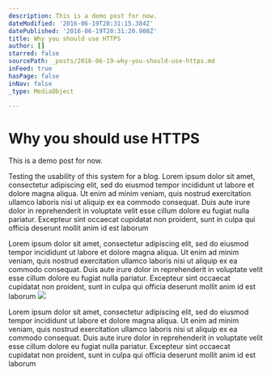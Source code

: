 ```yaml
---
description: This is a demo post for now.
dateModified: '2016-06-19T20:31:15.384Z'
datePublished: '2016-06-19T20:31:20.908Z'
title: Why you should use HTTPS
author: []
starred: false
sourcePath: _posts/2016-06-19-why-you-should-use-https.md
inFeed: true
hasPage: false
inNav: false
_type: MediaObject

---
```

# Why you should use HTTPS

This is a demo post for now.

Testing the usability of this system for a blog. Lorem ipsum dolor sit amet, consectetur adipiscing elit, sed do eiusmod tempor incididunt ut labore et dolore magna aliqua. Ut enim ad minim veniam, quis nostrud exercitation ullamco laboris nisi ut aliquip ex ea commodo consequat. Duis aute irure dolor in reprehenderit in voluptate velit esse cillum dolore eu fugiat nulla pariatur. Excepteur sint occaecat cupidatat non proident, sunt in culpa qui officia deserunt mollit anim id est laborum

Lorem ipsum dolor sit amet, consectetur adipiscing elit, sed do eiusmod tempor incididunt ut labore et dolore magna aliqua. Ut enim ad minim veniam, quis nostrud exercitation ullamco laboris nisi ut aliquip ex ea commodo consequat. Duis aute irure dolor in reprehenderit in voluptate velit esse cillum dolore eu fugiat nulla pariatur. Excepteur sint occaecat cupidatat non proident, sunt in culpa qui officia deserunt mollit anim id est laborum
![](https://the-grid-user-content.s3-us-west-2.amazonaws.com/7ede0110-ec39-4655-86b0-da856ac22628.jpg)

Lorem ipsum dolor sit amet, consectetur adipiscing elit, sed do eiusmod tempor incididunt ut labore et dolore magna aliqua. Ut enim ad minim veniam, quis nostrud exercitation ullamco laboris nisi ut aliquip ex ea commodo consequat. Duis aute irure dolor in reprehenderit in voluptate velit esse cillum dolore eu fugiat nulla pariatur. Excepteur sint occaecat cupidatat non proident, sunt in culpa qui officia deserunt mollit anim id est laborum
